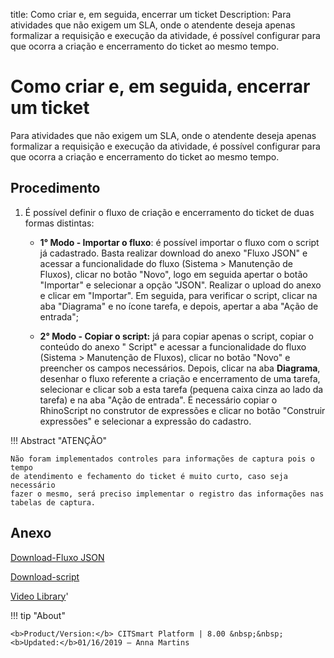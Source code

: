 title: Como criar e, em seguida, encerrar um ticket
Description: Para atividades que não exigem um SLA, onde o atendente deseja apenas formalizar a requisição e execução da atividade, é possível configurar para que ocorra a criação e encerramento do ticket ao mesmo tempo.
# Como criar e, em seguida, encerrar um ticket

Para atividades que não exigem um SLA, onde o atendente deseja apenas formalizar
a requisição e execução da atividade, é possível configurar para que ocorra a
criação e encerramento do ticket ao mesmo tempo.

Procedimento
----------------

1.  É possível definir o fluxo de criação e encerramento do ticket de duas
    formas distintas:

    - **1° Modo - Importar o fluxo**: é possível importar o fluxo com o script já
      cadastrado. Basta realizar download do anexo "Fluxo JSON" e acessar a
      funcionalidade do fluxo (Sistema \> Manutenção de Fluxos), clicar no botão
      "Novo", logo em seguida apertar o botão "Importar" e selecionar a opção "JSON".
      Realizar o upload do anexo e clicar em "Importar". Em seguida, para verificar o
      script, clicar na aba "Diagrama" e no ícone tarefa, e depois, apertar a aba
      "Ação de entrada";

    - **2° Modo - Copiar o script:** já para copiar apenas o script, copiar o conteúdo
      do anexo " Script" e acessar a funcionalidade do fluxo (Sistema \> Manutenção de
      Fluxos), clicar no botão "Novo" e preencher os campos necessários. Depois,
      clicar na aba **Diagrama**, desenhar o fluxo referente a criação e encerramento
      de uma tarefa, selecionar e clicar sob a esta tarefa (pequena caixa cinza ao
      lado da tarefa) e na aba "Ação de entrada". É necessário copiar o RhinoScript no
      construtor de expressões e clicar no botão "Construir expressões" e selecionar a
      expressão do cadastro.

!!! Abstract "ATENÇÃO"

    Não foram implementados controles para informações de captura pois o tempo
    de atendimento e fechamento do ticket é muito curto, caso seja necessário
    fazer o mesmo, será preciso implementar o registro das informações nas
    tabelas de captura.

Anexo
------
[Download-Fluxo JSON][1]

[Download-script][2]


<i class='fa fa-youtube-play  fa-2x' style='color:#97ce17;vertical-align: middle;'> </i> [Video Library](https://www.youtube.com/playlist?list=PLB5qK2uzf2RN9wA1DbVHEot2QD2gW8_jq)'

!!! tip "About"

    <b>Product/Version:</b> CITSmart Platform | 8.00 &nbsp;&nbsp;
    <b>Updated:</b>01/16/2019 – Anna Martins


[1]:/pt-br/citsmart-platform-8/processes/tickets/images/fluxo-JSON.json
[2]:/pt-br/citsmart-platform-8/processes/tickets/images/script.zip

